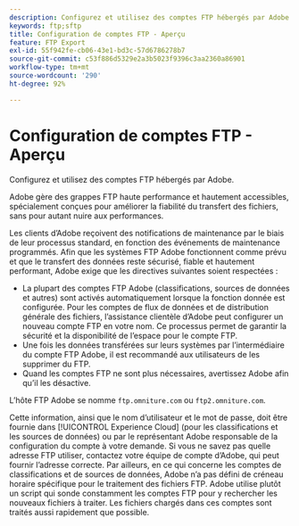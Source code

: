 ```yaml
---
description: Configurez et utilisez des comptes FTP hébergés par Adobe.
keywords: ftp;sftp
title: Configuration de comptes FTP - Aperçu
feature: FTP Export
exl-id: 55f942fe-cb06-43e1-bd3c-57d6786278b7
source-git-commit: c53f886d5329e2a3b5023f9396c3aa2360a86901
workflow-type: tm+mt
source-wordcount: '290'
ht-degree: 92%

---
```


# Configuration de comptes FTP - Aperçu

Configurez et utilisez des comptes FTP hébergés par Adobe.

Adobe gère des grappes FTP haute performance et hautement accessibles, spécialement conçues pour améliorer la fiabilité du transfert des fichiers, sans pour autant nuire aux performances.

Les clients d’Adobe reçoivent des notifications de maintenance par le biais de leur processus standard, en fonction des événements de maintenance programmés. Afin que les systèmes FTP Adobe fonctionnent comme prévu et que le transfert des données reste sécurisé, fiable et hautement performant, Adobe exige que les directives suivantes soient respectées :

* La plupart des comptes FTP Adobe (classifications, sources de données et autres) sont activés automatiquement lorsque la fonction donnée est configurée. Pour les comptes de flux de données et de distribution générale des fichiers, l’assistance clientèle d’Adobe peut configurer un nouveau compte FTP en votre nom. Ce processus permet de garantir la sécurité et la disponibilité de l’espace pour le compte FTP.
* Une fois les données transférées sur leurs systèmes par l’intermédiaire du compte FTP Adobe, il est recommandé aux utilisateurs de les supprimer du FTP.
* Quand les comptes FTP ne sont plus nécessaires, avertissez Adobe afin qu’il les désactive.

L’hôte FTP Adobe se nomme `ftp.omniture.com` ou `ftp2.omniture.com`.

Cette information, ainsi que le nom d’utilisateur et le mot de passe, doit être fournie dans [!UICONTROL Experience Cloud] (pour les classifications et les sources de données) ou par le représentant Adobe responsable de la configuration du compte à votre demande. Si vous ne savez pas quelle adresse FTP utiliser, contactez votre équipe de compte d’Adobe, qui peut fournir l’adresse correcte. Par ailleurs, en ce qui concerne les comptes de classifications et de sources de données, Adobe n’a pas défini de créneau horaire spécifique pour le traitement des fichiers FTP. Adobe utilise plutôt un script qui sonde constamment les comptes FTP pour y rechercher les nouveaux fichiers à traiter. Les fichiers chargés dans ces comptes sont traités aussi rapidement que possible.
